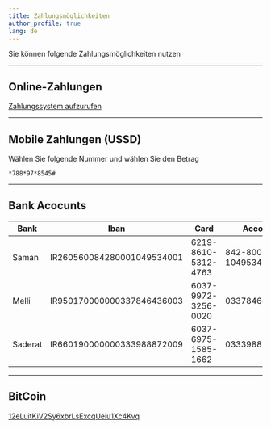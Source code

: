 ```yaml
---
title: Zahlungsmöglichkeiten
author_profile: true
lang: de
---
```

Sie können folgende Zahlungsmöglichkeiten nutzen

* * *

Online-Zahlungen
-----------

[Zahlungssystem aufzurufen](https://g.omid.dev/pay)

* * *

Mobile Zahlungen (USSD)
-------------------

Wählen Sie folgende Nummer und wählen Sie den Betrag

  ```*788*97*8545#```

* * *

Bank Acocunts
-------------

|  Bank         |  Iban                      |  Card                | Account           |
| ------------- |----------------------------| ---------------------|-------------------|
| Saman         | IR260560084280001049534001 | 6219-8610-5312-4763  | 842-800-1049534-1‬ |
| Melli         | IR950170000000337846436003 | 6037-9972-3256-0020  | 0337846436003     |
| Saderat       | IR660190000000333988872009 | 6037-6975-1585-1662  | 0333988872009     |

* * *

BitCoin
--------

[12eLuitKiV2Sy6xbrLsExcqUeiu1Xc4Kvq](bitcoin:12eLuitKiV2Sy6xbrLsExcqUeiu1Xc4Kvq)

